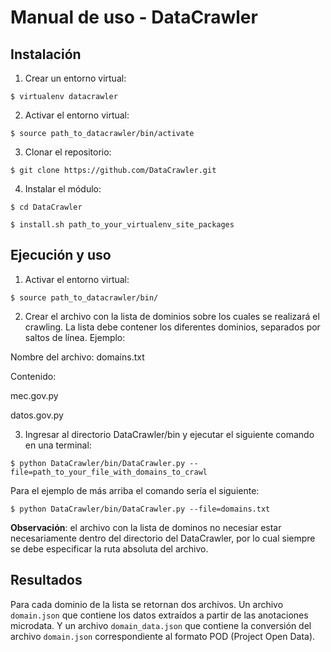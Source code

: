 Manual de uso - DataCrawler
=========================

Instalación
-----------

1. Crear un entorno virtual:

 `$ virtualenv datacrawler`

2. Activar el entorno virtual:

 `$ source path_to_datacrawler/bin/activate`

3. Clonar el repositorio:

 `$ git clone https://github.com/DataCrawler.git`

4. Instalar el módulo:

 `$ cd DataCrawler`

 `$ install.sh path_to_your_virtualenv_site_packages`

Ejecución y uso
---------------

1. Activar el entorno virtual:

 `$ source path_to_datacrawler/bin/`

2. Crear el archivo con la lista de dominios sobre los cuales se realizará el crawling. La lista debe contener los diferentes dominios, separados por saltos de línea. Ejemplo:

 Nombre del archivo: domains.txt
 
 Contenido:

 mec.gov.py

 datos.gov.py

3. Ingresar al directorio DataCrawler/bin y ejecutar el siguiente comando en una terminal:

 `$ python DataCrawler/bin/DataCrawler.py --file=path_to_your_file_with_domains_to_crawl`

Para el ejemplo de más arriba el comando sería el siguiente:

 `$ python DataCrawler/bin/DataCrawler.py --file=domains.txt`

**Observación**: el archivo con la lista de dominos no necesiar estar necesariamente dentro del directorio del DataCrawler, por lo cual siempre se debe especificar la ruta absoluta del archivo.

Resultados
----------

Para cada dominio de la lista se retornan dos archivos. Un archivo `domain.json` que contiene los datos extraídos a partir de las anotaciones microdata. Y un archivo `domain_data.json` que contiene la conversión del archivo `domain.json` correspondiente al formato POD (Project Open Data).